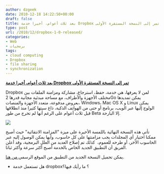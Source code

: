 ```yaml
---
author: dzgeek
date: 2010-12-18 14:22:50+00:00
draft: false
title: بعد ثلاث أعوام، أخيرا خدمة Dropbox تمر إلى النسخة المستقرة الأولى
type: post
url: /2010/12/dropbox-1-0-released/
categories:
- Web
- برمجيات
tags:
- cloud computing
- Dropbox
- file sharing
- synchronization
---
```


**[بعد ثلاث أعوام، أخيرا خدمة Dropbox تمر إلى النسخة المستقرة الأولى](https://www.it-scoop.com/2010/12/dropbox-1-0-released/)**


Dropbox لمن لا يعرفها، هي خدمة، حفظ، استرجاع، مشاركة ومزامنة الملفات بين مختلف الأجهزة والأطراف، مع مساحة مبدئية مجانية قدرها 2Go يمكن تمديدها بعروض مدفوعة، متعدد الأجهزة والمنصات، Windows، Mac OS X و Linux يمكن الولوج إليها عبر الويب، برنامج أو حتى من الهواتف الذكية، ذاع سيتها كثيرا منذ انطلاقها قبل ثلاث أعوام على الرغم أنها لم تخرج من طور Beta إلا البارحة.

[![](https://www.it-scoop.com/wp-content/uploads/2010/12/03166262-300x300.jpg)
](https://www.it-scoop.com/2010/12/dropbox-1-0-released/)

تأتي هذه النسخة النهائية باللمسة الأخيرة على ميزة "المزامنة الانتقائية" حيث أصبح ممكنا اختيار أي المجلدات يجب مزامنتها على كل حاسوب، وأيها يمكن الوصول إليه عبر الحاسوب الآخر، أو طرحه للعموم،  كذلك تم إصلاح العديد من العلل البرمجية، وقد أعلن الفريق أن التطبيق الجديد الخاص بالخدمة أصبح أكثر سرعة وأكثر ثباتا.

يمكن تحميل النسخة الجديد من التطبيق من الموقع الرسمي[ من هنا](http://dropbox.com/).

- هل تستعمل خدمة dropbox؟ ما رأيك فيها؟
